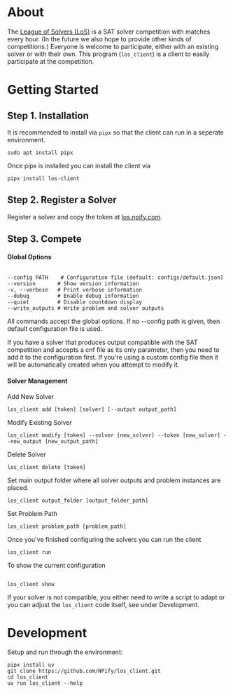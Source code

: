 # About

The [League of Solvers (LoS)](http://los.npify.com) is a SAT solver
competition with matches every hour. (In the future we also hope to provide
other kinds of competitions.) Everyone is welcome to participate, either with
an existing solver or with their own. This program (`los_client`) is a client
to easily participate at the competition.

# Getting Started

## Step 1. Installation

It is recommended to install via `pipx` so that the client can run in a seperate environment.
```
sudo apt install pipx
```

Once pipx is installed you can install the client via
```
pipx install los-client
```


## Step 2. Register a Solver
Register a solver and copy the token at [los.npify.com](http://los.npify.com).


## Step 3. Compete

#### Global Options
```

--config PATH    # Configuration file (default: configs/default.json)
--version       # Show version information
-v, --verbose   # Print verbose information
--debug         # Enable debug information
--quiet         # Disable countdown display
--write_outputs # Write problem and solver outputs
```
All commands accept the global options. If no --config path is given, then default configuration file is used.


If you have a solver that produces output compatible with the SAT competition
and accepts a cnf file as its only parameter, then you need to add it to the configuration first. If you're using a custom config file then it will be automatically created when you attempt to modify it.

#### Solver Management

Add New Solver

```
los_client add [token] [solver] [--output output_path]
```

Modify Existing Solver

```
los_client modify [token] --solver [new_solver] --token [new_solver] --new_output [new_output_path]
```
Delete Solver

```
los_client delete [token]
``` 
Set main output folder where all solver outputs and problem instances are placed.

```
los_client output_folder [output_folder_path]
```
Set Problem Path

```
los_client problem_path [problem_path]
```
Once you've finished configuring the solvers you can run the client
```
los_client run
```
To show the current configuration
```

los_client show
```




If your solver is not compatible, you either need to write a script to adapt
or you can adjust the `los_client` code itself, see under Development.

# Development

Setup and run through the environment:

```
pipx install uv
git clone https://github.com/NPify/los_client.git
cd los_client
uv run los_client --help
```

